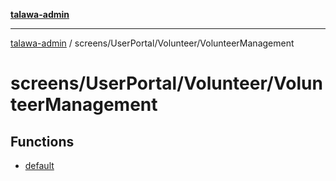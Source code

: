 [**talawa-admin**](../../../../README.md)

***

[talawa-admin](../../../../README.md) / screens/UserPortal/Volunteer/VolunteerManagement

# screens/UserPortal/Volunteer/VolunteerManagement

## Functions

- [default](functions/default.md)
